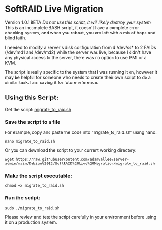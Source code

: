 # SoftRAID Live Migration
Version 1.0.1 BETA
*Do not use this script, it will likely destroy your system*
This is an incomplete BASH script, it doesn't have a complete error checking system, and when you reboot, you are left with a mix of hope and blind faith. 


I needed to modify a server's disk configuration from 4 /dev/sd* to 2 RAIDs (/dev/md1 and /dev/md2) while the server was live, because I didn't have any physical access to the server, there was no option to use IPMI or a KVM.

The script is really specific to the system that I was running it on, however it may be helpful for someone who needs to create their own script to do a similar task. I am saving it for future reference.


## Using this Script:

Get the script: [migrate_to_raid.sh](https://raw.githubusercontent.com/adamvallee/server-admin/main/Debian%2012/SoftRAID%20Live%20Migration/migrate_to_raid.sh)

### Save the script to a file
For example, copy and paste the code into "migrate_to_raid.sh" using nano.

    nano migrate_to_raid.sh

Or you can download the script to your current working directory:

    wget https://raw.githubusercontent.com/adamvallee/server-admin/main/Debian%2012/SoftRAID%20Live%20Migration/migrate_to_raid.sh

### Make the script executable:
    chmod +x migrate_to_raid.sh

### Run the script:
    sudo ./migrate_to_raid.sh

Please review and test the script carefully in your environment before using it on a production system.
